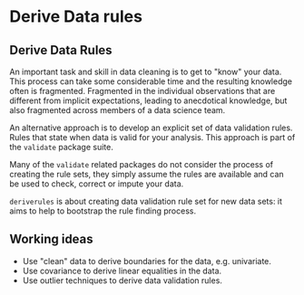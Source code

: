 Derive Data rules
================

Derive Data Rules
-----------------

An important task and skill in data cleaning is to get to "know" your data. This process can take some considerable time and the resulting knowledge often is fragmented. Fragmented in the individual observations that are different from implicit expectations, leading to anecdotical knowledge, but also fragmented across members of a data science team.

An alternative approach is to develop an explicit set of data validation rules. Rules that state when data is valid for your analysis. This approach is part of the `validate` package suite.

Many of the `validate` related packages do not consider the process of creating the rule sets, they simply assume the rules are available and can be used to check, correct or impute your data.

`deriverules` is about creating data validation rule set for new data sets: it aims to help to bootstrap the rule finding process.

Working ideas
-------------

-   Use "clean" data to derive boundaries for the data, e.g. univariate.
-   Use covariance to derive linear equalities in the data.
-   Use outlier techniques to derive data validation rules.
